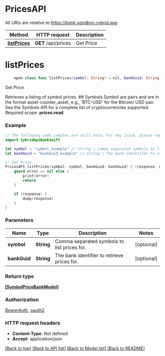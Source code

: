 # PricesAPI

All URIs are relative to *https://bank.sandbox.cybrid.app*

Method | HTTP request | Description
------------- | ------------- | -------------
[**listPrices**](PricesAPI.md#listprices) | **GET** /api/prices | Get Price


# **listPrices**
```swift
    open class func listPrices(symbol: String? = nil, bankGuid: String? = nil, completion: @escaping (_ data: [SymbolPriceBankModel]?, _ error: Error?) -> Void)
```

Get Price

Retrieves a listing of symbol prices.  ## Symbols  Symbol are pairs and are in the format asset-counter_asset, e.g., 'BTC-USD' for the Bitcoin/ USD pair. See the Symbols API for a complete list of cryptocurrencies supported.    Required scope: **prices:read**

### Example
```swift
// The following code samples are still beta. For any issue, please report via http://github.com/OpenAPITools/openapi-generator/issues/new
import CybridApiBankSwift

let symbol = "symbol_example" // String | Comma separated symbols to list prices for. (optional)
let bankGuid = "bankGuid_example" // String | The bank identifier to retrieve prices for. (optional)

// Get Price
PricesAPI.listPrices(symbol: symbol, bankGuid: bankGuid) { (response, error) in
    guard error == nil else {
        print(error)
        return
    }

    if (response) {
        dump(response)
    }
}
```

### Parameters

Name | Type | Description  | Notes
------------- | ------------- | ------------- | -------------
 **symbol** | **String** | Comma separated symbols to list prices for. | [optional] 
 **bankGuid** | **String** | The bank identifier to retrieve prices for. | [optional] 

### Return type

[**[SymbolPriceBankModel]**](SymbolPriceBankModel.md)

### Authorization

[BearerAuth](../README.md#BearerAuth), [oauth2](../README.md#oauth2)

### HTTP request headers

 - **Content-Type**: Not defined
 - **Accept**: application/json

[[Back to top]](#) [[Back to API list]](../README.md#documentation-for-api-endpoints) [[Back to Model list]](../README.md#documentation-for-models) [[Back to README]](../README.md)

